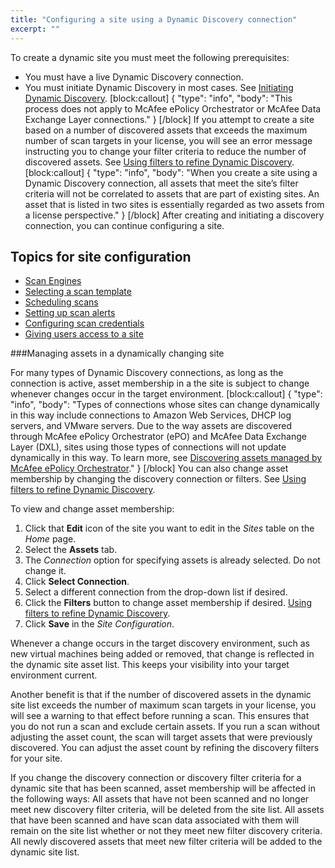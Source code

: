 ```yaml
---
title: "Configuring a site using a Dynamic Discovery connection"
excerpt: ""
---
```

To create a dynamic site you must meet the following prerequisites:

* You must have a live Dynamic Discovery connection.
* You must initiate Dynamic Discovery in most cases. See [Initiating Dynamic Discovery](doc:initiating-dynamic-discovery).
[block:callout]
{
  "type": "info",
  "body": "This process does not apply to McAfee ePolicy Orchestrator or McAfee Data Exchange Layer connections."
}
[/block]
If you attempt to create a site based on a number of discovered assets that exceeds the maximum number of scan targets in your license, you will see an error message instructing you to change your filter criteria to reduce the number of discovered assets. See [Using filters to refine Dynamic Discovery](doc:using-filters-to-refine-dynamic-discovery).
[block:callout]
{
  "type": "info",
  "body": "When you create a site using a Dynamic Discovery connection, all assets that meet the site’s filter criteria will not be correlated to assets that are part of existing sites. An asset that is listed in two sites is essentially regarded as two assets from a license perspective."
}
[/block]
After creating and initiating a discovery connection, you can continue configuring a site.

## Topics for site configuration
* [Scan Engines](doc:selecting-a-scan-engine-for-a-site)
* [Selecting a scan template](doc:selecting-a-scan-template) 
* [Scheduling scans](doc:scheduling-scans) 
* [Setting up scan alerts](doc:setting-up-scan-alerts) 
* [Configuring scan credentials](doc:configuring-scan-credentials) 
* [Giving users access to a site](doc:giving-users-access-to-a-site)

###Managing assets in a dynamically changing site

For many types of Dynamic Discovery connections, as long as the connection is active, asset membership in a the site is subject to change whenever changes occur in the target environment.
[block:callout]
{
  "type": "info",
  "body": "Types of connections whose sites can change dynamically in this way include connections to Amazon Web Services, DHCP log servers, and VMware servers. Due to the way assets are discovered through McAfee ePolicy Orchestrator (ePO) and McAfee Data Exchange Layer (DXL), sites using those types of connections will not update dynamically in this way. To learn more, see [Discovering assets managed by McAfee ePolicy Orchestrator](doc:discovering-assets-managed-by-mcafee-epolicy-orchestrator)."
}
[/block]
You can also change asset membership by changing the discovery connection or filters. See [Using filters to refine Dynamic Discovery](doc:using-filters-to-refine-dynamic-discovery).

To view and change asset membership:
1. Click that **Edit** icon of the site you want to edit in the _Sites_ table on the _Home_ page.
2. Select the **Assets** tab.
3. The _Connection_ option for specifying assets is already selected. Do not change it.
4. Click **Select Connection**.
5. Select a different connection from the drop-down list if desired.
6. Click the **Filters** button to change asset membership if desired. [Using filters to refine Dynamic Discovery](doc:using-filters-to-refine-dynamic-discovery).
7. Click **Save** in the _Site Configuration_.

Whenever a change occurs in the target discovery environment, such as new virtual machines being added or removed, that change is reflected in the dynamic site asset list. This keeps your visibility into your target environment current.

Another benefit is that if the number of discovered assets in the dynamic site list exceeds the number of maximum scan targets in your license, you will see a warning to that effect before running a scan. This ensures that you do not run a scan and exclude certain assets. If you run a scan without adjusting the asset count, the scan will target assets that were previously discovered. You can adjust the asset count by refining the discovery filters for your site.

If you change the discovery connection or discovery filter criteria for a dynamic site that has been scanned, asset membership will be affected in the following ways: All assets that have not been scanned and no longer meet new discovery filter criteria, will be deleted from the site list. All assets that have been scanned and have scan data associated with them will remain on the site list whether or not they meet new filter discovery criteria. All newly discovered assets that meet new filter criteria will be added to the dynamic site list.